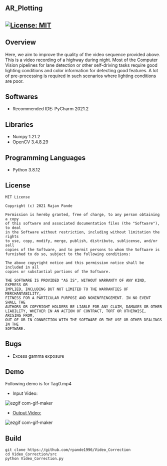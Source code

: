 ## AR_Plotting
[![License: MIT](https://img.shields.io/badge/License-MIT-green.svg)](https://opensource.org/licenses/MIT)
---

## Overview

Here, we aim to improve the quality of the video sequence provided above. This is a
video recording of a highway during night. Most of the Computer Vision pipelines for
lane detection or other self-driving tasks require good lighting conditions and
color information for detecting good features. A lot of pre-processing is required in such scenarios
where lighting conditions are poor.

## Softwares

* Recommended IDE: PyCharm 2021.2

## Libraries

* Numpy 1.21.2
* OpenCV 3.4.8.29

## Programming Languages

* Python 3.8.12

## License 

```
MIT License

Copyright (c) 2021 Rajan Pande

Permission is hereby granted, free of charge, to any person obtaining a copy
of this software and associated documentation files (the "Software"), to deal
in the Software without restriction, including without limitation the rights
to use, copy, modify, merge, publish, distribute, sublicense, and/or sell
copies of the Software, and to permit persons to whom the Software is
furnished to do so, subject to the following conditions:

The above copyright notice and this permission notice shall be included in all
copies or substantial portions of the Software.

THE SOFTWARE IS PROVIDED "AS IS", WITHOUT WARRANTY OF ANY KIND, EXPRESS OR
IMPLIED, INCLUDING BUT NOT LIMITED TO THE WARRANTIES OF MERCHANTABILITY,
FITNESS FOR A PARTICULAR PURPOSE AND NONINFRINGEMENT. IN NO EVENT SHALL THE
AUTHORS OR COPYRIGHT HOLDERS BE LIABLE FOR ANY CLAIM, DAMAGES OR OTHER
LIABILITY, WHETHER IN AN ACTION OF CONTRACT, TORT OR OTHERWISE, ARISING FROM,
OUT OF OR IN CONNECTION WITH THE SOFTWARE OR THE USE OR OTHER DEALINGS IN THE 
SOFTWARE.
```
## Bugs

* Excess gamma exposure

## Demo

Following demo is for Tag0.mp4

- Input Video:

![ezgif com-gif-maker](https://github.com/rpande1996/Video_Correction/blob/master/media/gif/input.gif)

- [Output Video:](https://youtu.be/YyV61Fiu2Bo)

![ezgif com-gif-maker](https://github.com/rpande1996/Video_Correction/blob/master/media/gif/output.gif)

## Build

```
git clone https://github.com/rpande1996/Video_Correction
cd Video_Correction/src
python Video_Correction.py
```

